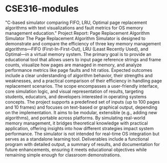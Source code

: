 # CSE316-modules
"C-based simulator comparing FIFO, LRU, Optimal page replacement algorithms with text visualizations and fault metrics for OS memory management education."
Project Report: Page Replacement Algorithm Simulator
The Page Replacement Algorithm Simulator is designed to demonstrate and compare the efficiency of three key memory management algorithms—FIFO (First-In-First-Out), LRU (Least Recently Used), and Optimal—in a virtual memory system. The primary goal is to provide an educational tool that allows users to input page reference strings and frame counts, visualize how pages are managed in memory, and analyze performance metrics like page faults and hit ratios. Expected outcomes include a clear understanding of algorithm behavior, their strengths and weaknesses, and a practical comparison of their efficiency in handling page replacement scenarios. The scope encompasses a user-friendly interface, core simulation logic, and visual representation of results, targeting students, educators, and developers interested in operating systems concepts. The project supports a predefined set of inputs (up to 100 pages and 10 frames) and focuses on text-based or graphical output, depending on the implementation. It aims to be modular, extensible (e.g., adding new algorithms), and portable across platforms. By simulating real-world memory management, it bridges theoretical knowledge with practical application, offering insights into how different strategies impact system performance. The simulator is not intended for real-time OS integration but serves as a standalone learning tool. Deliverables include a functional program with detailed output, a summary of results, and documentation for future enhancements, ensuring it meets educational objectives while remaining simple enough for classroom demonstrations.

